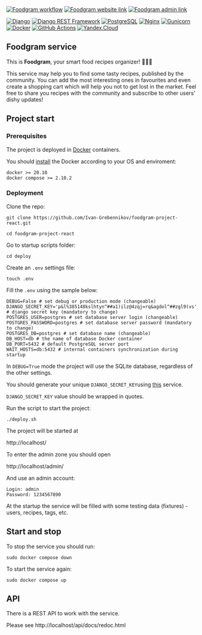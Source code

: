 <div align="left">

[![Foodgram workflow](https://github.com/Ivan-Grebennikov/foodgram-project-react/actions/workflows/foodgram_workflow.yml/badge.svg)](https://github.com/Ivan-Grebennikov/foodgram-project-react/actions)
[![Foodgram website link](https://img.shields.io/badge/Foodgram%20-website-green.svg)](https://foodgram.ddnsking.com)
[![Foodgram admin link](https://img.shields.io/badge/Foodgram%20-admin-green.svg)](https://foodgram.ddnsking.com/admin)

</div>

<div align="left">

[![Django](https://img.shields.io/badge/Django-grey?style=flat-square&logo=Django)](https://www.djangoproject.com/)
[![Django REST Framework](https://img.shields.io/badge/Django%20REST%20Framework-grey?style=flat-square&logo=Django%20REST%20Framework)](https://www.django-rest-framework.org/)
[![PostgreSQL](https://img.shields.io/badge/PostgreSQL-grey?style=flat-square&logo=PostgreSQL)](https://www.postgresql.org/)
[![Nginx](https://img.shields.io/badge/NGINX-grey?style=flat-square&logo=NGINX)](https://nginx.org/ru/)
[![Gunicorn](https://img.shields.io/badge/Gunicorn-grey?style=flat-square&logo=gunicorn)](https://gunicorn.org/)
[![Docker](https://img.shields.io/badge/Docker-grey?style=flat-square&logo=docker)](https://www.docker.com/)
[![GitHub Actions](https://img.shields.io/badge/GitHub%20Actions-grey?style=flat-square&logo=GitHub%20Actions)](https://github.com/features/actions)
[![Yandex.Cloud](https://img.shields.io/badge/Yandex.Cloud-grey?style=flat-square&logo=Yandex.Cloud)](https://cloud.yandex.ru/)

</div>

## Foodgram service

This is **Foodgram**, your smart food recipes organizer! :spaghetti::green_salad::sandwich:

This service may help you to find some tasty recipes, published by the community. You can add the most interesting ones in favourites and even create a shopping cart which will help you not to get lost in the market. Feel free to share you recipes with the community and subscribe to other users' dishy updates!

## Project start

### Prerequisites

The project is deployed in [Docker](https://www.docker.com/) containers.

You should [install](https://docs.docker.com/get-docker/) the Docker according to your OS and enviroment:

```
docker >= 20.10
docker compose >= 2.10.2
```

### Deployment

Clone the repo:

```
git clone https://github.com/Ivan-Grebennikov/foodgram-project-react.git
```

```
cd foodgram-project-react
```

Go to startup scripts folder:

```
cd deploy
```

Create an ``` .env ``` settings file:

```
touch .env
```

Fill the ``` .env ``` using the sample below:

```
DEBUG=False # set debug or production mode (changeable)
DJANGO_SECRET_KEY='p&l%385148kslhtyn^##a1)ilz@4zqj=rq&agdol^##zgl9(vs' # django secret key (mandatory to change)
POSTGRES_USER=postgres # set database server login (changeable)
POSTGRES_PASSWORD=postgres # set database server password (mandatory to change)
POSTGRES_DB=postgres # set database name (changeable)
DB_HOST=db # the name of database Docker container
DB_PORT=5432 # default PostgreSQL server port
WAIT_HOSTS=db:5432 # internal containers synchronization during startup
```

In ``` DEBUG=True ``` mode the project will use the SQLite database, regardless of the other settings.

You should generate your unique ``` DJANGO_SECRET_KEY ```using [this](https://djecrety.ir/) service.

``` DJANGO_SECRET_KEY ``` value should be wrapped in quotes.

Run the script to start the project:

```
./deploy.sh
```

The project will be started at

http://localhost/

To enter the admin zone you should open

http://localhost/admin/

And use an admin account:

```
Login: admin
Password: 1234567890
```

At the startup the service will be filled with some testing data (fixtures) - users, recipes, tags, etc.

## Start and stop

To stop the service you should run:

```
sudo docker compose down
```

To start the service again:

```
sudo docker compose up
```

## API

There is a REST API to work with the service.

Please see http://localhost/api/docs/redoc.html
